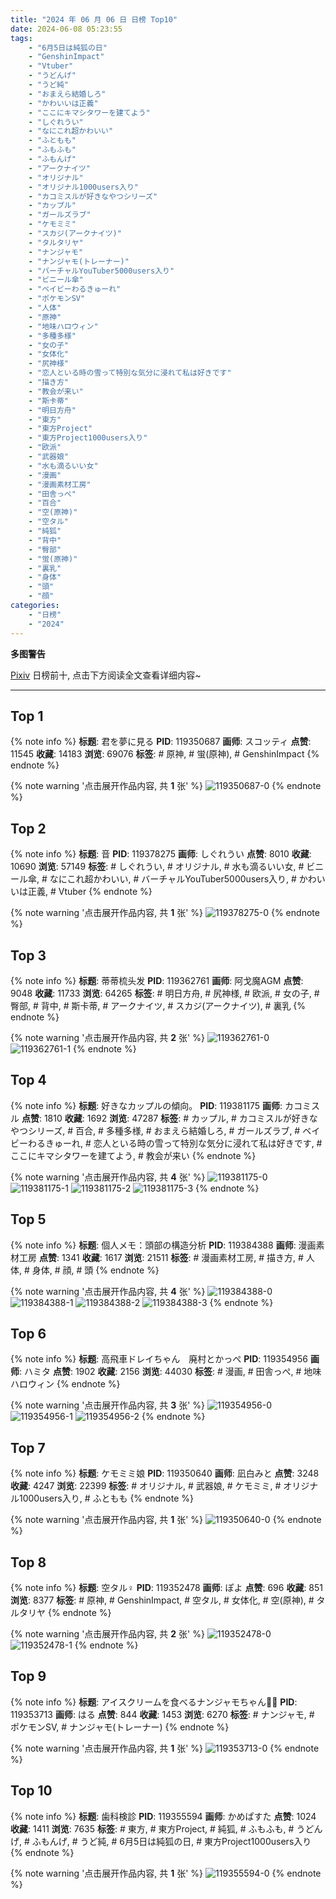 ```yaml
---
title: "2024 年 06 月 06 日 日榜 Top10"
date: 2024-06-08 05:23:55
tags:
    - "6月5日は純狐の日"
    - "GenshinImpact"
    - "Vtuber"
    - "うどんげ"
    - "うど純"
    - "おまえら結婚しろ"
    - "かわいいは正義"
    - "ここにキマシタワーを建てよう"
    - "しぐれうい"
    - "なにこれ超かわいい"
    - "ふともも"
    - "ふもふも"
    - "ふもんげ"
    - "アークナイツ"
    - "オリジナル"
    - "オリジナル1000users入り"
    - "カコミスルが好きなやつシリーズ"
    - "カップル"
    - "ガールズラブ"
    - "ケモミミ"
    - "スカジ(アークナイツ)"
    - "タルタリヤ"
    - "ナンジャモ"
    - "ナンジャモ(トレーナー)"
    - "バーチャルYouTuber5000users入り"
    - "ビニール傘"
    - "ベイビーわるきゅーれ"
    - "ポケモンSV"
    - "人体"
    - "原神"
    - "地味ハロウィン"
    - "多種多様"
    - "女の子"
    - "女体化"
    - "尻神様"
    - "恋人といる時の雪って特別な気分に浸れて私は好きです"
    - "描き方"
    - "教会が来い"
    - "斯卡蒂"
    - "明日方舟"
    - "東方"
    - "東方Project"
    - "東方Project1000users入り"
    - "欧派"
    - "武器娘"
    - "水も滴るいい女"
    - "漫画"
    - "漫画素材工房"
    - "田舎っぺ"
    - "百合"
    - "空(原神)"
    - "空タル"
    - "純狐"
    - "背中"
    - "臀部"
    - "蛍(原神)"
    - "裏乳"
    - "身体"
    - "頭"
    - "顔"
categories:
    - "日榜"
    - "2024"
---
```


<i class="fa fa-triangle-exclamation"></i>**多图警告**<i class="fa fa-triangle-exclamation"></i>

[Pixiv](https://www.pixiv.net/) 日榜前十, 点击下方阅读全文查看详细内容~

<!-- more -->

---

## Top 1

{% note info %}
**标题**: 君を夢に見る
**PID**: 119350687 **画师**: スコッティ
**点赞**: 11545 **收藏**: 14183 **浏览**: 69076
**标签**: # 原神, # 蛍(原神), # GenshinImpact
{% endnote %}

{% note warning '点击展开作品内容, 共 **1** 张' %}
![119350687-0](https://i.pixiv.re/img-original/img/2024/06/05/00/00/27/119350687_p0.jpg)
{% endnote %}

## Top 2

{% note info %}
**标题**: 音
**PID**: 119378275 **画师**: しぐれうい
**点赞**: 8010 **收藏**: 10690 **浏览**: 57149
**标签**: # しぐれうい, # オリジナル, # 水も滴るいい女, # ビニール傘, # なにこれ超かわいい, # バーチャルYouTuber5000users入り, # かわいいは正義, # Vtuber
{% endnote %}

{% note warning '点击展开作品内容, 共 **1** 张' %}
![119378275-0](https://i.pixiv.re/img-original/img/2024/06/06/00/00/21/119378275_p0.jpg)
{% endnote %}

## Top 3

{% note info %}
**标题**: 蒂蒂梳头发
**PID**: 119362761 **画师**: 阿戈魔AGM
**点赞**: 9048 **收藏**: 11733 **浏览**: 64265
**标签**: # 明日方舟, # 尻神様, # 欧派, # 女の子, # 臀部, # 背中, # 斯卡蒂, # アークナイツ, # スカジ(アークナイツ), # 裏乳
{% endnote %}

{% note warning '点击展开作品内容, 共 **2** 张' %}
![119362761-0](https://i.pixiv.re/img-original/img/2024/06/05/13/11/58/119362761_p0.jpg)
![119362761-1](https://i.pixiv.re/img-original/img/2024/06/05/13/11/58/119362761_p1.jpg)
{% endnote %}

## Top 4

{% note info %}
**标题**: 好きなカップルの傾向。
**PID**: 119381175 **画师**: カコミスル
**点赞**: 1810 **收藏**: 1692 **浏览**: 47287
**标签**: # カップル, # カコミスルが好きなやつシリーズ, # 百合, # 多種多様, # おまえら結婚しろ, # ガールズラブ, # ベイビーわるきゅーれ, # 恋人といる時の雪って特別な気分に浸れて私は好きです, # ここにキマシタワーを建てよう, # 教会が来い
{% endnote %}

{% note warning '点击展开作品内容, 共 **4** 张' %}
![119381175-0](https://i.pixiv.re/img-original/img/2024/06/06/20/53/02/119381175_p0.jpg)
![119381175-1](https://i.pixiv.re/img-original/img/2024/06/06/20/53/02/119381175_p1.jpg)
![119381175-2](https://i.pixiv.re/img-original/img/2024/06/06/20/53/02/119381175_p2.jpg)
![119381175-3](https://i.pixiv.re/img-original/img/2024/06/06/20/53/02/119381175_p3.jpg)
{% endnote %}

## Top 5

{% note info %}
**标题**: 個人メモ：頭部の構造分析
**PID**: 119384388 **画师**: 漫画素材工房
**点赞**: 1341 **收藏**: 1617 **浏览**: 21511
**标签**: # 漫画素材工房, # 描き方, # 人体, # 身体, # 顔, # 頭
{% endnote %}

{% note warning '点击展开作品内容, 共 **4** 张' %}
![119384388-0](https://i.pixiv.re/img-original/img/2024/06/06/06/00/13/119384388_p0.jpg)
![119384388-1](https://i.pixiv.re/img-original/img/2024/06/06/06/00/13/119384388_p1.jpg)
![119384388-2](https://i.pixiv.re/img-original/img/2024/06/06/06/00/13/119384388_p2.jpg)
![119384388-3](https://i.pixiv.re/img-original/img/2024/06/06/06/00/13/119384388_p3.jpg)
{% endnote %}

## Top 6

{% note info %}
**标题**: 高飛車ドレイちゃん　廃村とかっぺ
**PID**: 119354956 **画师**: ハミタ
**点赞**: 1902 **收藏**: 2156 **浏览**: 44030
**标签**: # 漫画, # 田舎っぺ, # 地味ハロウィン
{% endnote %}

{% note warning '点击展开作品内容, 共 **3** 张' %}
![119354956-0](https://i.pixiv.re/img-original/img/2024/06/05/02/58/15/119354956_p0.png)
![119354956-1](https://i.pixiv.re/img-original/img/2024/06/05/02/58/15/119354956_p1.png)
![119354956-2](https://i.pixiv.re/img-original/img/2024/06/05/02/58/15/119354956_p2.png)
{% endnote %}

## Top 7

{% note info %}
**标题**: ケモミミ娘
**PID**: 119350640 **画师**: 凪白みと
**点赞**: 3248 **收藏**: 4247 **浏览**: 22399
**标签**: # オリジナル, # 武器娘, # ケモミミ, # オリジナル1000users入り, # ふともも
{% endnote %}

{% note warning '点击展开作品内容, 共 **1** 张' %}
![119350640-0](https://i.pixiv.re/img-original/img/2024/06/05/00/00/14/119350640_p0.png)
{% endnote %}

## Top 8

{% note info %}
**标题**: 空タル♀
**PID**: 119352478 **画师**: ぽよ
**点赞**: 696 **收藏**: 851 **浏览**: 8377
**标签**: # 原神, # GenshinImpact, # 空タル, # 女体化, # 空(原神), # タルタリヤ
{% endnote %}

{% note warning '点击展开作品内容, 共 **2** 张' %}
![119352478-0](https://i.pixiv.re/img-original/img/2024/06/05/00/53/54/119352478_p0.png)
![119352478-1](https://i.pixiv.re/img-original/img/2024/06/05/00/53/54/119352478_p1.png)
{% endnote %}

## Top 9

{% note info %}
**标题**: アイスクリームを食べるナンジャモちゃん🍨🌟
**PID**: 119353713 **画师**: はる
**点赞**: 844 **收藏**: 1453 **浏览**: 6270
**标签**: # ナンジャモ, # ポケモンSV, # ナンジャモ(トレーナー)
{% endnote %}

{% note warning '点击展开作品内容, 共 **1** 张' %}
![119353713-0](https://i.pixiv.re/img-original/img/2024/06/05/01/47/12/119353713_p0.jpg)
{% endnote %}

## Top 10

{% note info %}
**标题**: 歯科検診
**PID**: 119355594 **画师**: かめぱすた
**点赞**: 1024 **收藏**: 1411 **浏览**: 7635
**标签**: # 東方, # 東方Project, # 純狐, # ふもふも, # うどんげ, # ふもんげ, # うど純, # 6月5日は純狐の日, # 東方Project1000users入り
{% endnote %}

{% note warning '点击展开作品内容, 共 **1** 张' %}
![119355594-0](https://i.pixiv.re/img-original/img/2024/06/05/03/49/38/119355594_p0.jpg)
{% endnote %}
